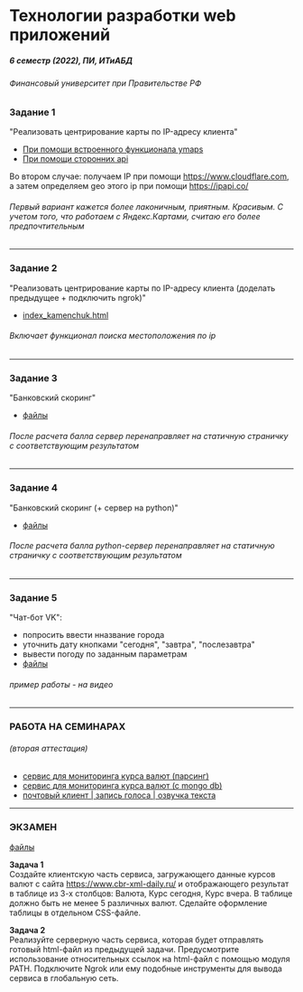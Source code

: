 # Технологии разработки web приложений 
##### 6 семестр (2022), ПИ, ИТиАБД 
###### Финансовый университет при Правительстве РФ

### Задание 1
"Реализовать центрирование карты по IP-адресу клиента"
  * [При помощи встроенного функционала ymaps](hw_1/map_ya.html) 
  * [При помощи сторонних api](hw_1/map_api's.html)  

Во втором случае: получаем IP при помощи https://www.cloudflare.com, а затем определяем geo этого ip при помощи https://ipapi.co/

###### _Первый вариант кажется более лаконичным, приятным. Красивым. С учетом того, что работаем с Яндекс.Картами, считаю его более предпочтительным_

--------------------------------------

### Задание 2
"Реализовать центрирование карты по IP-адресу клиента (доделать предыдущее + подключить ngrok)"
  * [index_kamenchuk.html](hw_2/index_kamenchuk.html) 

###### _Включает функционал поиска местоположения по ip_

--------------------------------------

### Задание 3
"Банковский скоринг"
  * [файлы](hw_3) 
###### _После расчета балла сервер перенаправляет на статичную страничку с соответствующим результатом_

--------------------------------------

### Задание 4
"Банковский скоринг (+ сервер на python)"
  * [файлы](hw_4) 
###### _После расчета балла python-сервер перенаправляет на статичную страничку с соответствующим результатом_

--------------------------------------

### Задание 5
"Чат-бот VK": 
  * попросить ввести нназвание города
  * уточнить дату кнопками "сегодня", "завтра", "послезавтра"
  * вывести погоду по заданным параметрам
  * [файлы](hw_5) 
###### _пример работы - на видео_

--------------------------------------

### РАБОТА НА СЕМИНАРАХ

###### (вторая аттестация)

  * [сервис для мониторинга курса валют (парсинг)](sem_work_1)  
  * [сервис для мониторинга курса валют (с mongo db)](sem_work_2)  
  * [почтовый клиент | запись голоса | озвучка текста](sem_work_3)  


--------------------------------------

### ЭКЗАМЕН
[файлы](exam)

**Задача 1**   
Создайте клиентскую часть сервиса, загружающего данные курсов валют с сайта https://www.cbr-xml-daily.ru/ и отображающего результат в таблице из 3-х столбцов: Валюта, Курс сегодня, Курс вчера. В таблице должно быть не менее 5 различных валют. Сделайте оформление таблицы в отдельном CSS-файле.  
  
**Задача 2**   
Реализуйте серверную часть сервиса, которая будет отправлять готовый html-файл из предыдущей задачи. Предусмотрите использование относительных ссылок на html-файл c помощью модуля PATH. Подключите Ngrok или ему подобные инструменты для вывода сервиса в глобальную сеть.
